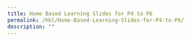 ```yaml
---
title: Home Based Learning Slides for P4 to P6
permalink: /hbl/Home-Based-Learning-Slides-for-P4-to-P6/
description: ""
---
```

